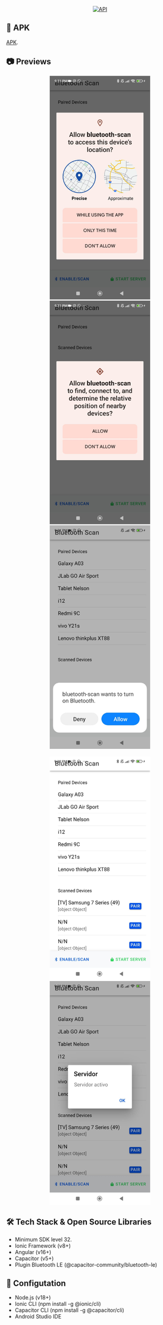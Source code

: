 
<p align="center">
  <a href="https://android-arsenal.com/api?level=32"><img alt="API" src="https://img.shields.io/badge/API-32%2B-brightgreen.svg?style=flat"/></a>
</p>

## 📲 APK
[APK](https://drive.google.com/file/d/1OyfXCCUU-4TumMyk5tFoCJltpmg4Van7/view?usp=sharing).


## 📷 Previews

<p align="center">
<img src="previews/preview1.jpeg" alt="drawing" width="270px" />
<img src="previews/preview2.jpeg" alt="drawing" width="270px" />
<img src="previews/preview3.jpeg" alt="drawing" width="270px" /></br> </br>
<img src="previews/preview4.jpeg" alt="drawing" width="270px" />
<img src="previews/preview5.jpeg" alt="drawing" width="270px" />
</p>

## 🛠 Tech Stack & Open Source Libraries
- Minimum SDK level 32.
- Ionic Framework (v8+)
- Angular (v16+)
- Capacitor (v5+)
- Plugin Bluetooth LE (@capacitor-community/bluetooth-le)
 
 
## 🔧 Configutation

- Node.js (v18+)
- Ionic CLI (npm install -g @ionic/cli)
- Capacitor CLI (npm install -g @capacitor/cli)
- Android Studio IDE




